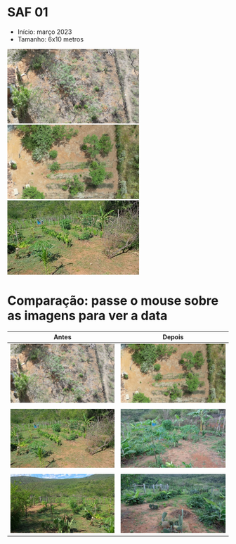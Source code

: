 # SAF 01

- Início: março 2023
- Tamanho: 6x10 metros

<p float="left">
	<a title="Outubro 2022" href="../figuras/saf01/saf01_2022_10.png" target="_blank">
        <img src="../figuras/saf01/thumbnails/saf01_2022_10.png" alt="Thumbnail" />
    </a>
	<a title="Março 2023" href="../figuras/saf01/saf01_2023_03.png" target="_blank">
        <img src="../figuras/saf01/thumbnails/saf01_2023_03.png" alt="Thumbnail" />
    </a>	
    <a title="Janeiro 2024 direita" href="../figuras/saf01/2024_01_depois_da_poda.jpeg" target="_blank">
        <img src="../figuras/saf01/thumbnails/2024_01_depois_da_poda.jpeg" alt="Thumbnail" />
    </a>
</p>

# Comparação: passe o mouse sobre as imagens para ver a data
| Antes | Depois |
|----------|----------|
|  <a title="Outubro 2022" href="../figuras/saf01/saf01_2022_10.png" target="_blank"> <img src="../figuras/saf01/thumbnails/saf01_2022_10.png" alt="Thumbnail" /></a> | <a title="Março 2023" href="../figuras/saf01/saf01_2023_03.png" target="_blank"> <img src="../figuras/saf01/thumbnails/saf01_2023_03.png" alt="Thumbnail" /> </a> |
| <a title="Janeiro 2024 direita" href="../figuras/saf01/2024_01_depois_da_poda.jpeg" target="_blank">
 <img src="../figuras/saf01/thumbnails/2024_01_depois_da_poda.jpeg" alt="Thumbnail" /> </a> |  <a title="Maio, 31, direita" href="../figuras/saf01/2024_05_31_direita.jpeg" target="_blank"> <img src="../figuras/saf01/thumbnails/2024_05_31_direita.jpeg" alt="Thumbnail" /></a> | 
| <a title="Janeiro 2024 esquerda" href="../figuras/saf01/2024_01_31_esquerda.jpeg" target="_blank">
 <img src="../figuras/saf01/thumbnails/2024_01_31_esquerda.jpeg" alt="Thumbnail" /> </a> |  <a title="Maio, 31, direita" href="../figuras/saf01/2024_05_31_esquerda.jpeg" target="_blank"> <img src="../figuras/saf01/thumbnails/2024_05_31_esquerda.jpeg" alt="Thumbnail" /></a> | 
